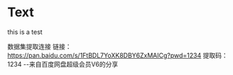 # Text
this is a test



数据集提取连接
链接：https://pan.baidu.com/s/1FtBDL7YoXK8DBY6ZxMAICg?pwd=1234 
提取码：1234 
--来自百度网盘超级会员V6的分享
